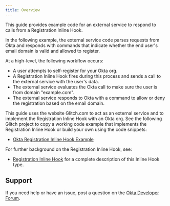 ```yaml
---
title: Overview
---
```


This guide provides example code for an external service to respond to calls from a Registration Inline Hook.

In the following example, the external service code parses requests from Okta and responds with commands that indicate whether the end user's email domain is valid and allowed to register.

At a high-level, the following workflow occurs:

- A user attempts to self-register for your Okta org.
- A Registration Inline Hook fires during this process and sends a call to the external service with the user's data.
- The external service evaluates the Okta call to make sure the user is from domain "example.com".
- The external service responds to Okta with a command to allow or deny the registration based on the email domain.

This guide uses the website Glitch.com to act as an external service and to implement the Registration Inline Hook with an Okta org. See the following Glitch project to copy a working code example that implements the Registration Inline Hook or build your own using the code snippets:

- [Okta Registration Inline Hook Example](https://glitch.com/~okta-inlinehook-registrationhook)

For further background on the Registration Inline Hook, see:

- [Registration Inline Hook](/docs/reference/registration-hook/) for a complete description of this Inline Hook type.

## Support

If you need help or have an issue, post a question on the [Okta Developer Forum](https://devforum.okta.com).

<NextSectionLink/>
